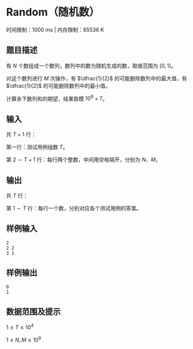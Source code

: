 # Random（随机数）

时间限制：1000 ms | 内存限制：65536 K

## 题目描述

有 $N$ 个数组成一个数列，数列中的数为随机生成的数，取值范围为 $[0,1]$。

对这个数列进行 $M$ 次操作，有 $\dfrac{1}{2}$ 的可能删除数列中的最大值，有 $\dfrac{1}{2}$ 的可能删除数列中的最小值。

计算余下数列和的期望，结果取模 $10^9+7$。

## 输入

共 $T+1$ 行：

第一行：测试用例组数 $T$。

第 $2 \sim T+1$ 行：每行两个整数，中间用空格隔开，分别为 $N$、$M$。

## 输出

共 $T$ 行：

第 $1 \sim T$ 行：每行一个数，分别对应各个测试用例的答案。

## 样例输入

```
2
2 2
3 1
```

## 样例输出

```
0
1
```

## 数据范围及提示

$1 \leq T \leq 10^4$

$1 \leq N,M \leq 10^9$